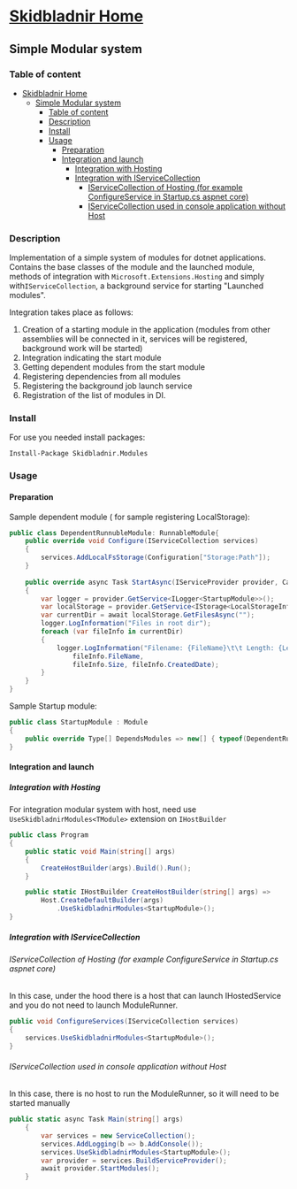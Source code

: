 # [Skidbladnir Home](../../../README.md)
## Simple Modular system

### Table of content
- [Skidbladnir Home](#skidbladnir-home)
  - [Simple Modular system](#simple-modular-system)
    - [Table of content](#table-of-content)
    - [Description](#description)
    - [Install](#install)
    - [Usage](#usage)
      - [Preparation](#preparation)
      - [Integration and launch](#integration-and-launch)
        - [Integration with Hosting](#integration-with-hosting)
        - [Integration with IServiceCollection](#integration-with-iservicecollection)
          - [IServiceCollection of Hosting (for example ConfigureService in Startup.cs aspnet core)](#iservicecollection-of-hosting-for-example-configureservice-in-startupcs-aspnet-core)
          - [IServiceCollection used in console application without Host](#iservicecollection-used-in-console-application-without-host)

### Description

Implementation of a simple system of modules for dotnet applications.   
Contains the base classes of the module and the launched module, methods of integration with `Microsoft.Extensions.Hosting` and simply with`IServiceCollection`, a background service for starting "Launched modules".

Integration takes place as follows:

1. Creation of a starting module in the application (modules from other assemblies will be connected in it, services will be registered, background work will be started)
2. Integration indicating the start module
3. Getting dependent modules from the start module
4. Registering dependencies from all modules
5. Registering the background job launch service
6. Registration of the list of modules in DI.

### Install
For use you needed install packages:
```
Install-Package Skidbladnir.Modules
```

### Usage

#### Preparation

Sample dependent module ( for sample registering LocalStorage):
```c#
public class DependentRunnubleModule: RunnableModule{
    public override void Configure(IServiceCollection services)
    {
        services.AddLocalFsStorage(Configuration["Storage:Path"]);
    }
    
    public override async Task StartAsync(IServiceProvider provider, CancellationToken cancellationToken)
    {
        var logger = provider.GetService<ILogger<StartupModule>>();
        var localStorage = provider.GetService<IStorage<LocalStorageInfo>>();
        var currentDir = await localStorage.GetFilesAsync("");
        logger.LogInformation("Files in root dir");
        foreach (var fileInfo in currentDir)
        {
            logger.LogInformation("Filename: {FileName}\t\t Length: {Length}\t\t Date: {Date}",
                fileInfo.FileName,
                fileInfo.Size, fileInfo.CreatedDate);
        }
    }
}
```

Sample Startup module:
```c#
public class StartupModule : Module
{
    public override Type[] DependsModules => new[] { typeof(DependentRunnubleModule) };
}
```

#### Integration and launch

##### Integration with Hosting

For integration modular system with host, need use `UseSkidbladnirModules<TModule>` extension on `IHostBuilder`
```c#
public class Program
{
    public static void Main(string[] args)
    {
        CreateHostBuilder(args).Build().Run();
    }

    public static IHostBuilder CreateHostBuilder(string[] args) =>
        Host.CreateDefaultBuilder(args)
            .UseSkidbladnirModules<StartupModule>();
}
```

##### Integration with IServiceCollection

###### IServiceCollection of Hosting (for example ConfigureService in Startup.cs aspnet core)

In this case, under the hood there is a host that can launch IHostedService and you do not need to launch ModuleRunner.
```c#
public void ConfigureServices(IServiceCollection services)
{
    services.UseSkidbladnirModules<StartupModule>();
}
```

###### IServiceCollection used in console application without Host

In this case, there is no host to run the ModuleRunner, so it will need to be started manually
```c#
public static async Task Main(string[] args)
    {
        var services = new ServiceCollection();
        services.AddLogging(b => b.AddConsole());
        services.UseSkidbladnirModules<StartupModule>();
        var provider = services.BuildServiceProvider();
        await provider.StartModules();
    }
```